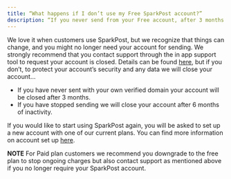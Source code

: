 ```yaml
---
title: “What happens if I don’t use my Free SparkPost account?”
description: “If you never send from your Free account, after 3 months we will close your account, or if you don’t send from your Free SparkPost account for 6 months we will close your account”
---
```


We love it when customers use SparkPost, but we recognize that things can change, and you might no longer need your account for sending. We strongly recommend that you contact support through the in app support tool to request your account is closed. Details can be found [here](https://www.sparkpost.com/docs/faq/submit-a-ticket/), but if you don’t, to protect your account’s security and any data we will close your account...

<ul>
  <li>If you have never sent with your own verified domain your account will be closed after 3 months.</li>
  <li>If you have stopped sending we will close your account after 6 months of inactivity.</li>
  </ul>

If you would like to start using SparkPost again, you will be asked to set up a new account with one of our current plans. You can find more information on account set up [here](https://www.sparkpost.com/docs/getting-started/getting-started-sparkpost/).

**NOTE** For Paid plan customers we recommend you downgrade to the free plan to stop ongoing charges but also contact support as mentioned above if you no longer require your SparkPost account.
